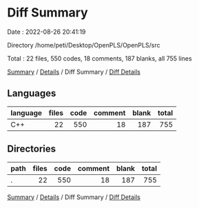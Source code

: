 # Diff Summary

Date : 2022-08-26 20:41:19

Directory /home/peti/Desktop/OpenPLS/OpenPLS/src

Total : 22 files,  550 codes, 18 comments, 187 blanks, all 755 lines

[Summary](results.md) / [Details](details.md) / Diff Summary / [Diff Details](diff-details.md)

## Languages
| language | files | code | comment | blank | total |
| :--- | ---: | ---: | ---: | ---: | ---: |
| C++ | 22 | 550 | 18 | 187 | 755 |

## Directories
| path | files | code | comment | blank | total |
| :--- | ---: | ---: | ---: | ---: | ---: |
| . | 22 | 550 | 18 | 187 | 755 |

[Summary](results.md) / [Details](details.md) / Diff Summary / [Diff Details](diff-details.md)